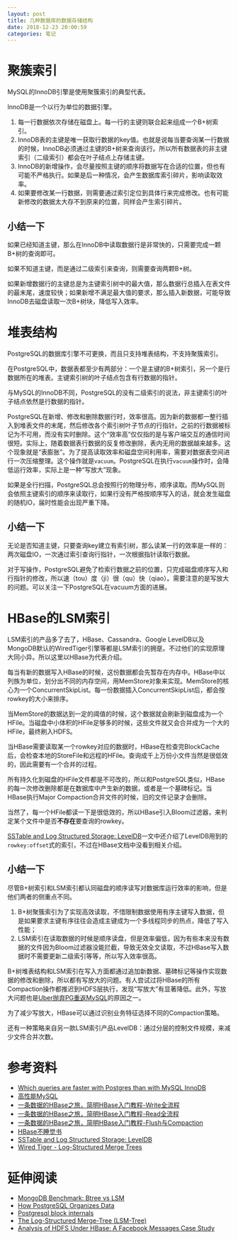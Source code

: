 ```yaml
---
layout: post
title: 几种数据库的数据存储结构 
date: 2018-12-23 20:00:59
categories: 笔记
---
```




# 聚簇索引

MySQL的InnoDB引擎是使用聚簇索引的典型代表。

InnoDB是一个以行为单位的数据引擎。

1. 每一行数据依次存储在磁盘上。每一行的主键则联合起来组成一个B+树索引。
2. InnoDB表的主键是唯一获取行数据的key值。也就是说每当要查询某一行数据的时候，InnoDB必须通过主键的B+树来查询该行。所以所有数据表的非主键索引（二级索引）都会在叶子结点上存储主键。
3. InnoDB的新增操作，会尽量按照主键的顺序将数据写在合适的位置，但也有可能不严格执行。如果是后一种情况，会产生数据库索引碎片，影响读取效率。
4. 如果要修改某一行数据，则需要通过索引定位到具体行来完成修改。也有可能新修改的数据太大存不到原来的位置，同样会产生索引碎片。

## 小结一下

如果已经知道主键，那么在InnoDB中读取数据行是非常快的，只需要完成一颗B+树的查询即可。

如果不知道主键，而是通过二级索引来查询，则需要查询两颗B+树。

如果新增数据行的主键总是为主键索引树中的最大值，那么数据行总插入在表文件的最末尾，速度较快；如果新增不满足最大值的要求，那么插入新数据，可能导致InnoDB去磁盘读取一次B+树块，降低写入效率。

# 堆表结构

PostgreSQL的数据库引擎不可更换，而且只支持堆表结构，不支持聚簇索引。

在PostgreSQL中，数据表都至少有两部分：一个是主键的B+树索引，另一个是行数据所在的堆表。主键索引树的叶子结点包含有行数据的指针。

与MySQL的InnoDB不同，PostgreSQL的没有二级索引的说法，非主键索引的叶子结点依然是行数据的指针。

PostgreSQL在新增、修改和删除数据行时，效率很高。因为新的数据都一整行插入到堆表文件的末尾，然后修改各个索引树叶子节点的行指针。之前的行数据被标记为不可用，而没有实时删除。这个“效率高”仅仅指的是与客户端交互的通信时间很短。实际上，随着数据表行数据的反复修改删除，表内无用的数据越来越多。这个现象就是“表膨胀”。为了提高读取效率和磁盘空间利用率，需要对数据表空间进行一次压缩整理。这个操作就是`vacuum`。PostgreSQL在执行`vacuum`操作时，会降低运行效率，实际上是一种“写放大”现象。

如果是全行扫描，PostgreSQL总会按照行的物理分布，顺序读取。而MySQL则会依照主键索引的顺序来读取行，如果行没有严格按顺序写入的话，就会发生磁盘的随机IO，届时性能会出现严重下降。

## 小结一下

无论是否知道主键，只要查询key建立有索引树，那么读某一行的效率是一样的：两次磁盘IO，一次通过索引查询行指针，一次根据指针读取行数据。

对于写操作，PostgreSQL避免了检索行数据之前的位置，只完成磁盘顺序写入和行指针的修改，所以速（tou）度（ji）很（qu）快（qiao）。需要注意的是写放大的问题。可以关注一下PostgreSQL在vacuum方面的进展。


# HBase的LSM索引

LSM索引的产品多了去了，HBase、Cassandra、Google LevelDB以及MongoDB默认的WiredTiger引擎等都是LSM索引的拥趸。不过他们的实现原理大同小异。所以这里以HBase为代表介绍。

每当有新的数据写入HBase的时候，这份数据都会先暂存在内存中。HBase中以列族为单位，划分出不同的内存空间，用MemStore对象来实现。MemStore的核心为一个ConcurrentSkipList。每一份数据插入ConcurrentSkipList后，都会按rowkey的大小来排序。

当MemStore的数据达到一定的阈值的时候，这个数据就会刷新到磁盘成为一个HFile。当磁盘中小体积的HFile足够多的时候，这些文件就又会合并成为一个大的HFile，最终刷入HDFS。

当HBase需要读取某一个rowkey对应的数据时，HBase在检查完BlockCache后，会检查本地的StoreFile和远程的HFile。查询成千上万份小文件当然是很低效的，因此需要有一个合并的过程。

所有持久化到磁盘的HFile文件都是不可改的，所以和PostgreSQL类似，HBase的每一次修改删除都是在数据库中产生新的数据，或者是一个墓碑标记。当HBase执行Major Compaction合并文件的时候，旧的文件记录才会删除。

当然了，每一个HFile都读一下是很低效的，所以HBase引入Bloom过滤器，来判定某个文件中是否**不存在**要查询的rowkey。

[SSTable and Log Structured Storage: LevelDB](https://www.igvita.com/2012/02/06/sstable-and-log-structured-storage-leveldb/)一文中还介绍了LevelDB用到的`rowkey:offset`式的索引，不过在HBase文档中没看到相关介绍。

## 小结一下

尽管B+树索引和LSM索引都认同磁盘的顺序读写对数据库运行效率的影响，但是他们两者的侧重点不同。

1. B+树聚簇索引为了实现高效读取，不惜限制数据使用有序主键写入数据，但是如果要求主键有序往往会造成主键成为一个多线程同步的热点，降低了写入性能；
2. LSM索引在读取数据的时候是顺序读盘，但是效率偏低，因为有些本来没有数据的文件因为Bloom过滤器没能拦截，导致无效全文读取，不过HBase写入数据时不需要更新二级索引等等，所以写入效率很高。

B+树堆表结构和LSM索引在写入方面都通过追加新数据、墓碑标记等操作实现数据的修改和删除，所以都有写放大的问题。有人尝试过将HBase的所有Compaction操作都推迟到HDFS层执行，发现“写放大”有显著降低。此外，写放大问题也是[Uber抛弃PG重返MySQL](https://eng.uber.com/mysql-migration/)的原因之一。

为了减少写放大，HBase可以通过识别业务特征选择不同的Compaction策略。

还有一种策略来自另一款LSM索引产品LevelDB：通过分层的控制文件规模，来减少文件合并次数。

# 参考资料

* [Which queries are faster with Postgres than with MySQL InnoDB](https://dba.stackovernet.com/cn/q/41443)
* [高性能MySQL](https://read.douban.com/ebook/3564856)
* [一条数据的HBase之旅，简明HBase入门教程-Write全流程](http://www.nosqlnotes.com/technotes/hbase/hbase-overview-writeflow/)
* [一条数据的HBase之旅，简明HBase入门教程-Read全流程](http://www.nosqlnotes.com/technotes/hbase/hbase-read/)
* [一条数据的HBase之旅，简明HBase入门教程-Flush与Compaction](http://www.nosqlnotes.com/technotes/hbase/flush-compaction/)
* [HBase不睡觉书](https://read.douban.com/ebook/51046818/)
* [SSTable and Log Structured Storage: LevelDB](https://www.igvita.com/2012/02/06/sstable-and-log-structured-storage-leveldb/)
* [Wired Tiger - Log-Structured Merge Trees](http://source.wiredtiger.com/2.3.1/lsm.html)

# 延伸阅读

* [MongoDB Benchmark: Btree vs LSM](https://github.com/wiredtiger/wiredtiger/wiki/Btree-vs-LSM)
* [How PostgreSQL Organizes Data](http://etutorials.org/SQL/Postgresql/Part+I+General+PostgreSQL+Use/Chapter+4.+Performance/How+PostgreSQL+Organizes+Data/)
* [Postgresql block internals](https://fritshoogland.wordpress.com/2017/07/01/postgresql-block-internals/)
* [The Log-Structured Merge-Tree (LSM-Tree)](https://www.cs.umb.edu/~poneil/lsmtree.pdf)
* [Analysis of HDFS Under HBase: A Facebook Messages Case Study](https://research.fb.com/publications/analysis-of-hdfs-under-hbase-a-facebook-messages-case-study/)


